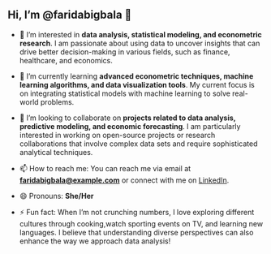 ## Hi, I’m @faridabigbala 👋

- 👀 I’m interested in **data analysis, statistical modeling, and econometric research**. I am passionate about using data to uncover insights that can drive better decision-making in various fields, such as finance, healthcare, and economics.

- 🌱 I’m currently learning **advanced econometric techniques, machine learning algorithms, and data visualization tools**. My current focus is on integrating statistical models with machine learning to solve real-world problems.

- 💞️ I’m looking to collaborate on **projects related to data analysis, predictive modeling, and economic forecasting**. I am particularly interested in working on open-source projects or research collaborations that involve complex data sets and require sophisticated analytical techniques.

- 📫 How to reach me: You can reach me via email at **faridabigbala@example.com** or connect with me on [LinkedIn](https://www.linkedin.com/in/faridabigbala).

- 😄 Pronouns: **She/Her**

- ⚡ Fun fact: When I’m not crunching numbers, I love exploring different cultures through cooking,watch sporting events on TV, and learning new languages. I believe that understanding diverse perspectives can also enhance the way we approach data analysis!


<!---
faridabigbala/faridabigbala is a ✨ special ✨ repository because its `README.md` (this file) appears on your GitHub profile.
You can click the Preview link to take a look at your changes.
--->
